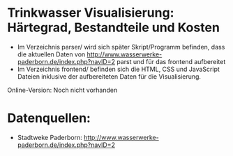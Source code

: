 Trinkwasser Visualisierung: Härtegrad, Bestandteile und Kosten
=======================

* Im Verzeichnis parser/ wird sich später Skript/Programm befinden, dass die 
aktuellen Daten von http://www.wasserwerke-paderborn.de/index.php?navID=2 
parst und für das frontend aufbereitet
* Im Verzeichnis frontend/ befinden sich die HTML, CSS und JavaScript Dateien inklusive der aufbereiteten Daten für die Visualisierung.

Online-Version: Noch nicht vorhanden

Datenquellen:
==================

* Stadtweke Paderborn: http://www.wasserwerke-paderborn.de/index.php?navID=2